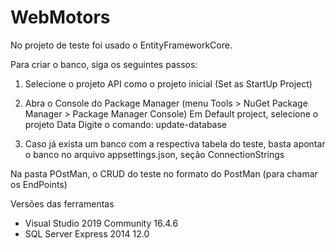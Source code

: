 # WebMotors
No projeto de teste foi usado o EntityFrameworkCore.

Para criar o banco, siga os seguintes passos:

1. Selecione o projeto API como o projeto inicial (Set as StartUp Project)

2. Abra o Console do Package Manager (menu Tools > NuGet Package Manager > Package Manager Console)
  Em Default project, selecione o projeto Data
  Digite o comando: update-database

3. Caso já exista um banco com a respectiva tabela do teste, basta apontar o banco no arquivo appsettings.json, seção ConnectionStrings

Na pasta POstMan, o CRUD do teste no formato do PostMan (para chamar os EndPoints)


Versões das ferramentas
- Visual Studio 2019 Community 16.4.6
- SQL Server Express 2014 12.0
